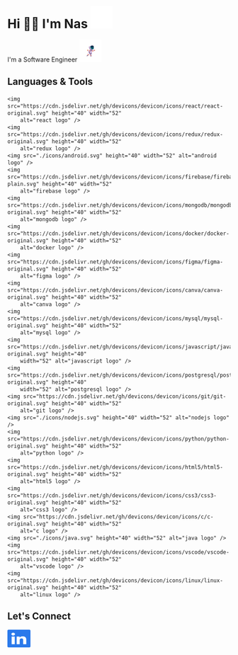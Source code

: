 
# Hi 👋🏼 I'm Nas ![Female avatar](./gifs/blink_emoji_pink50.gif)


        
I'm a Software Engineer 
![Astronaut](./gifs/astronaut50.gif) 

## Languages & Tools
<div align="left">
 
    <img src="https://cdn.jsdelivr.net/gh/devicons/devicon/icons/react/react-original.svg" height="40" width="52"
        alt="react logo" />
    <img src="https://cdn.jsdelivr.net/gh/devicons/devicon/icons/redux/redux-original.svg" height="40" width="52"
        alt="redux logo" />
    <img src="./icons/android.svg" height="40" width="52" alt="android logo" />
    <img src="https://cdn.jsdelivr.net/gh/devicons/devicon/icons/firebase/firebase-plain.svg" height="40" width="52"
        alt="firebase logo" />
    <img src="https://cdn.jsdelivr.net/gh/devicons/devicon/icons/mongodb/mongodb-original.svg" height="40" width="52"
        alt="mongodb logo" />
    <img src="https://cdn.jsdelivr.net/gh/devicons/devicon/icons/docker/docker-original.svg" height="40" width="52"
        alt="docker logo" />
    <img src="https://cdn.jsdelivr.net/gh/devicons/devicon/icons/figma/figma-original.svg" height="40" width="52"
        alt="figma logo" />
    <img src="https://cdn.jsdelivr.net/gh/devicons/devicon/icons/canva/canva-original.svg" height="40" width="52"
        alt="canva logo" />
    <img src="https://cdn.jsdelivr.net/gh/devicons/devicon/icons/mysql/mysql-original.svg" height="40" width="52"
        alt="mysql logo" />
    <img src="https://cdn.jsdelivr.net/gh/devicons/devicon/icons/javascript/javascript-original.svg" height="40"
        width="52" alt="javascript logo" />
    <img src="https://cdn.jsdelivr.net/gh/devicons/devicon/icons/postgresql/postgresql-original.svg" height="40"
        width="52" alt="postgresql logo" />
    <img src="https://cdn.jsdelivr.net/gh/devicons/devicon/icons/git/git-original.svg" height="40" width="52"
        alt="git logo" />
    <img src="./icons/nodejs.svg" height="40" width="52" alt="nodejs logo" />
    <img src="https://cdn.jsdelivr.net/gh/devicons/devicon/icons/python/python-original.svg" height="40" width="52"
        alt="python logo" />
    <img src="https://cdn.jsdelivr.net/gh/devicons/devicon/icons/html5/html5-original.svg" height="40" width="52"
        alt="html5 logo" />
    <img src="https://cdn.jsdelivr.net/gh/devicons/devicon/icons/css3/css3-original.svg" height="40" width="52"
        alt="css3 logo" />
    <img src="https://cdn.jsdelivr.net/gh/devicons/devicon/icons/c/c-original.svg" height="40" width="52"
        alt="c logo" />
    <img src="./icons/java.svg" height="40" width="52" alt="java logo" />
    <img src="https://cdn.jsdelivr.net/gh/devicons/devicon/icons/vscode/vscode-original.svg" height="40" width="52"
        alt="vscode logo" />
    <img src="https://cdn.jsdelivr.net/gh/devicons/devicon/icons/linux/linux-original.svg" height="40" width="52"
        alt="linux logo" />
</div>

## Let's Connect
<div align="left"> 
    <a href="https://www.linkedin.com/in/nastaran-motiee/" target="_blank">
        <img src="./icons/linkedin.svg" width="52" height="40" alt="linkedin logo"/>
    </a>
</div>
